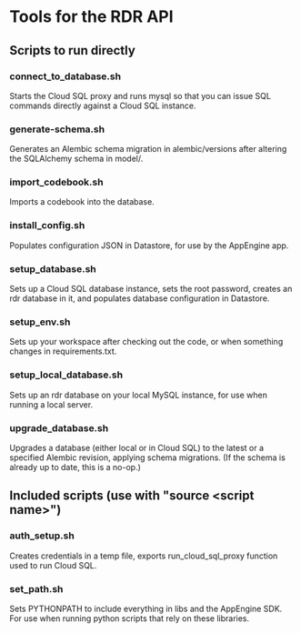 # Tools for the RDR API

## Scripts to run directly

### connect_to_database.sh

Starts the Cloud SQL proxy and runs mysql so that you can issue SQL commands directly against
a Cloud SQL instance.

### generate-schema.sh

Generates an Alembic schema migration in alembic/versions after altering the SQLAlchemy
schema in model/.

### import_codebook.sh

Imports a codebook into the database.

### install_config.sh

Populates configuration JSON in Datastore, for use by the AppEngine app.

### setup_database.sh

Sets up a Cloud SQL database instance, sets the root password, creates an rdr database in
it, and populates database configuration in Datastore.

### setup_env.sh

Sets up your workspace after checking out the code, or when something changes in 
requirements.txt.

### setup_local_database.sh

Sets up an rdr database on your local MySQL instance, for use when running a local 
server.

### upgrade_database.sh

Upgrades a database (either local or in Cloud SQL) to the latest or a specified Alembic revision, 
applying schema migrations. (If the schema is already up to date, this is a no-op.)

## Included scripts (use with "source &lt;script name&gt;")

### auth_setup.sh

Creates credentials in a temp file, exports run_cloud_sql_proxy function used to run Cloud SQL.

### set_path.sh

Sets PYTHONPATH to include everything in libs and the AppEngine SDK. For use when running python
scripts that rely on these libraries.



